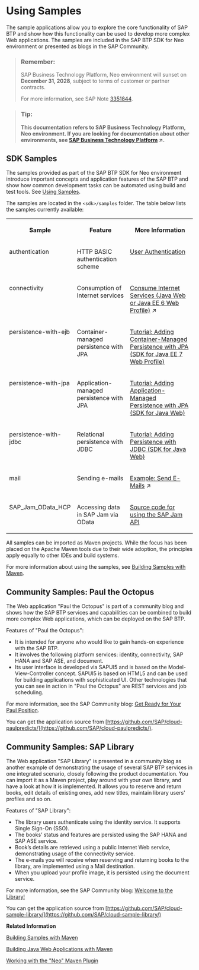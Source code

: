 <!-- loio937ce0d172bb101490cf767db0e91070 -->

# Using Samples

The sample applications allow you to explore the core functionality of SAP BTP and show how this functionality can be used to develop more complex Web applications. The samples are included in the SAP BTP SDK for Neo environment or presented as blogs in the SAP Community.

> ### Remember:  
> SAP Business Technology Platform, Neo environment will sunset on **December 31, 2028**, subject to terms of customer or partner contracts.
> 
> For more information, see SAP Note [3351844](https://me.sap.com/notes/3351844).

> ### Tip:  
> **This documentation refers to SAP Business Technology Platform, Neo environment. If you are looking for documentation about other environments, see [SAP Business Technology Platform](https://help.sap.com/viewer/65de2977205c403bbc107264b8eccf4b/Cloud/en-US/6a2c1ab5a31b4ed9a2ce17a5329e1dd8.html "SAP Business Technology Platform (SAP BTP) is an integrated offering comprised of four technology portfolios: database and data management, application development and integration, analytics, and intelligent technologies. The platform offers users the ability to turn data into business value, compose end-to-end business processes, and build and extend SAP applications quickly.") :arrow_upper_right:.**



<a name="loio937ce0d172bb101490cf767db0e91070__section_1CFCFE99AC6D4F62ABAFD23E49D6FC2E"/>

## SDK Samples

The samples provided as part of the SAP BTP SDK for Neo environment introduce important concepts and application features of the SAP BTP and show how common development tasks can be automated using build and test tools. See [Using Samples](using-samples-937ce0d.md).

The samples are located in the `<sdk>/samples` folder. The table below lists the samples currently available:


<table>
<tr>
<th valign="top">

Sample



</th>
<th valign="top">

Feature



</th>
<th valign="top">

More Information



</th>
</tr>
<tr>
<td valign="top">

authentication



</td>
<td valign="top">

HTTP BASIC authentication scheme



</td>
<td valign="top">

[User Authentication](../60-security-neo/authentication-e637f62.md#loioe637f62abb571014857cb0232adc43a7) 



</td>
</tr>
<tr>
<td valign="top">

connectivity



</td>
<td valign="top">

Consumption of Internet services



</td>
<td valign="top">

[Consume Internet Services (Java Web or Java EE 6 Web Profile)](https://help.sap.com/viewer/b865ed651e414196b39f8922db2122c7/Cloud/en-US/e592cf6cbb57101495d3c28507d20f1b.html "") :arrow_upper_right: 



</td>
</tr>
<tr>
<td valign="top">

persistence-with-ejb



</td>
<td valign="top">

Container-managed persistence with JPA



</td>
<td valign="top">

[Tutorial: Adding Container-Managed Persistence with JPA \(SDK for Java EE 7 Web Profile\)](tutorial-adding-container-managed-persistence-with-jpa-sdk-for-java-ee-7-web-profile-7612e18.md#loio7612e180711e1014839a8273b0e91070)



</td>
</tr>
<tr>
<td valign="top">

persistence-with-jpa



</td>
<td valign="top">

Application-managed persistence with JPA



</td>
<td valign="top">

[Tutorial: Adding Application-Managed Persistence with JPA \(SDK for Java Web\)](tutorial-adding-application-managed-persistence-with-jpa-sdk-for-java-web-e4aeacd.md#loioe4aeacd2bb5710148ee99255136d96a5)



</td>
</tr>
<tr>
<td valign="top">

persistence-with-jdbc



</td>
<td valign="top">

Relational persistence with JDBC



</td>
<td valign="top">

[Tutorial: Adding Persistence with JDBC \(SDK for Java Web\)](tutorial-adding-persistence-with-jdbc-sdk-for-java-web-e4c5285.md#loioe4c52854bb571014aeb88753d0dad158) 



</td>
</tr>
<tr>
<td valign="top">

mail



</td>
<td valign="top">

Sending e-mails



</td>
<td valign="top">

[Example: Send E-Mails](https://help.sap.com/viewer/b865ed651e414196b39f8922db2122c7/Cloud/en-US/e70a574cbb57101494a781920e3c9d64.html "This example shows how you can send an e-mail from a simple Web application using an e-mail provider that is accessible on the Internet.") :arrow_upper_right:



</td>
</tr>
<tr>
<td valign="top">

SAP\_Jam\_OData\_HCP



</td>
<td valign="top">

Accessing data in SAP Jam via OData



</td>
<td valign="top">

[Source code for using the SAP Jam API](https://github.com/SAP/SAPJamSampleCode/tree/master/SAP_Jam_OData_HCP)



</td>
</tr>
</table>

All samples can be imported as Maven projects. While the focus has been placed on the Apache Maven tools due to their wide adoption, the principles apply equally to other IDEs and build systems.

For more information about using the samples, see [Building Samples with Maven](building-samples-with-maven-841e3ea.md).



<a name="loio937ce0d172bb101490cf767db0e91070__section_F32010C5E8B64822A7620FA839693CAF"/>

## Community Samples: Paul the Octopus

The Web application "Paul the Octopus" is part of a community blog and shows how the SAP BTP services and capabilities can be combined to build more complex Web applications, which can be deployed on the SAP BTP.

Features of "Paul the Octopus":

-   It is intended for anyone who would like to gain hands-on experience with the SAP BTP.
-   It involves the following platform services: identity, connectivity, SAP HANA and SAP ASE, and document.
-   Its user interface is developed via SAPUI5 and is based on the Model-View-Controller concept. SAPUI5 is based on HTML5 and can be used for building applications with sophisticated UI. Other technologies that you can see in action in "Paul the Octopus" are REST services and job scheduling.

For more information, see the SAP Community blog: [Get Ready for Your Paul Position](http://scn.sap.com/community/developer-center/cloud-platform/blog/2012/12/21/get-ready-for-your-paul-position).

You can get the application source from [https://github.com/SAP/cloud-paulpredicts/](https://github.com/SAP/cloud-paulpredicts/).



## Community Samples: SAP Library

The Web application "SAP Library" is presented in a community blog as another example of demonstrating the usage of several SAP BTP services in one integrated scenario, closely following the product documentation. You can import it as a Maven project, play around with your own library, and have a look at how it is implemented. It allows you to reserve and return books, edit details of existing ones, add new titles, maintain library users' profiles and so on.

Features of "SAP Library":

-   The library users authenticate using the identity service. It supports Single Sign-On \(SSO\).
-   The books’ status and features are persisted using the SAP HANA and SAP ASE service.
-   Book’s details are retrieved using a public Internet Web service, demonstrating usage of the connectivity service.
-   The e-mails you will receive when reserving and returning books to the library, are implemented using a Mail destination.
-   When you upload your profile image, it is persisted using the document service.

For more information, see the SAP Community blog: [Welcome to the Library!](http://scn.sap.com/community/developer-center/cloud-platform/blog/2013/07/01/welcome-to-the-library)

You can get the application source from [https://github.com/SAP/cloud-sample-library/](https://github.com/SAP/cloud-sample-library/)

**Related Information**  


[Building Samples with Maven](building-samples-with-maven-841e3ea.md "All samples provided can be built with Apache Maven. The Maven build shows how a headless build and test can be completely automated.")

[Building Java Web Applications with Maven](http://scn.sap.com/community/developer-center/cloud-platform/blog/2014/05/27/building-java-applications-with-maven)

[Working with the "Neo" Maven Plugin](http://scn.sap.com/community/developer-center/cloud-platform/blog/2014/05/27/working-with-the-neo-maven-plugin)

